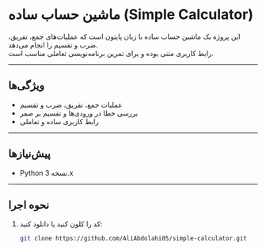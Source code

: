 # ماشین حساب ساده (Simple Calculator)

این پروژه یک ماشین حساب ساده با زبان پایتون است که عملیات‌های جمع، تفریق، ضرب و تقسیم را انجام می‌دهد.  
رابط کاربری متنی بوده و برای تمرین برنامه‌نویسی تعاملی مناسب است.

---

## ویژگی‌ها

- عملیات جمع، تفریق، ضرب و تقسیم  
- بررسی خطا در ورودی‌ها و تقسیم بر صفر  
- رابط کاربری ساده و تعاملی

---

## پیش‌نیازها

- Python نسخه 3.x

---

## نحوه اجرا

1. کد را کلون کنید یا دانلود کنید:  
   ```bash
   git clone https://github.com/AliAbdolahi05/simple-calculator.git
